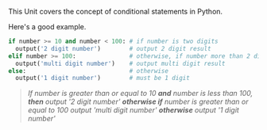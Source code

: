 This Unit covers the concept of conditional statements in Python.

Here's a good example.

```python
if number >= 10 and number < 100: # if number is two digits
  output('2 digit number')        # output 2 digit result
elif number >= 100:               # otherwise, if number more than 2 digits
  output('multi digit number')    # output multi digit result
else:                             # otherwise 
  output('1 digit number')        # must be 1 digit
```

> *If number is greater than or equal to 10 **and** number is less than 100, **then** output '2 digit number' **otherwise if** number is greater than or equal to 100 output 'multi digit number' **otherwise** output '1 digit number'*

